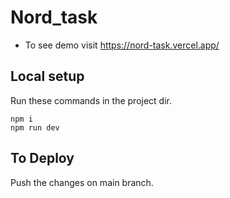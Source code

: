 # Nord_task
* To see demo visit https://nord-task.vercel.app/
## Local setup
Run these commands in the project dir.
```
npm i
npm run dev
```

## To Deploy
Push the changes on main branch.
